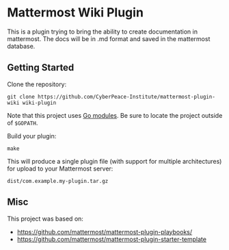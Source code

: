 # Mattermost Wiki Plugin

This is a plugin trying to bring the ability to create documentation in mattermost.
The docs will be in .md format and saved in the mattermost database.

## Getting Started
Clone the repository:
```
git clone https://github.com/CyberPeace-Institute/mattermost-plugin-wiki wiki-plugin
```

Note that this project uses [Go modules](https://github.com/golang/go/wiki/Modules). Be sure to locate the project outside of `$GOPATH`.

Build your plugin:
```
make
```

This will produce a single plugin file (with support for multiple architectures) for upload to your Mattermost server:

```
dist/com.example.my-plugin.tar.gz
```

## Misc

This project was based on:
- https://github.com/mattermost/mattermost-plugin-playbooks/
- https://github.com/mattermost/mattermost-plugin-starter-template
